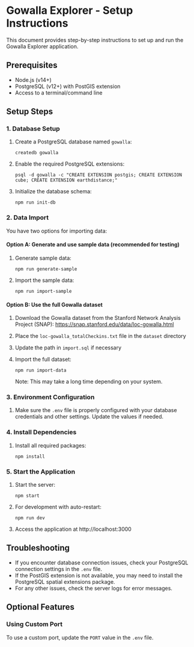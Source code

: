 # Gowalla Explorer - Setup Instructions

This document provides step-by-step instructions to set up and run the Gowalla Explorer application.

## Prerequisites

- Node.js (v14+)
- PostgreSQL (v12+) with PostGIS extension
- Access to a terminal/command line

## Setup Steps

### 1. Database Setup

1. Create a PostgreSQL database named `gowalla`:
   ```
   createdb gowalla
   ```

2. Enable the required PostgreSQL extensions:
   ```
   psql -d gowalla -c "CREATE EXTENSION postgis; CREATE EXTENSION cube; CREATE EXTENSION earthdistance;"
   ```

3. Initialize the database schema:
   ```
   npm run init-db
   ```

### 2. Data Import

You have two options for importing data:

#### Option A: Generate and use sample data (recommended for testing)

1. Generate sample data:
   ```
   npm run generate-sample
   ```

2. Import the sample data:
   ```
   npm run import-sample
   ```

#### Option B: Use the full Gowalla dataset

1. Download the Gowalla dataset from the Stanford Network Analysis Project (SNAP):
   https://snap.stanford.edu/data/loc-gowalla.html

2. Place the `loc-gowalla_totalCheckins.txt` file in the `dataset` directory

3. Update the path in `import.sql` if necessary

4. Import the full dataset:
   ```
   npm run import-data
   ```
   Note: This may take a long time depending on your system.

### 3. Environment Configuration

1. Make sure the `.env` file is properly configured with your database credentials
   and other settings. Update the values if needed.

### 4. Install Dependencies

1. Install all required packages:
   ```
   npm install
   ```

### 5. Start the Application

1. Start the server:
   ```
   npm start
   ```

2. For development with auto-restart:
   ```
   npm run dev
   ```

3. Access the application at http://localhost:3000

## Troubleshooting

- If you encounter database connection issues, check your PostgreSQL connection settings in the `.env` file.
- If the PostGIS extension is not available, you may need to install the PostgreSQL spatial extensions package.
- For any other issues, check the server logs for error messages.

## Optional Features

### Using Custom Port

To use a custom port, update the `PORT` value in the `.env` file. 